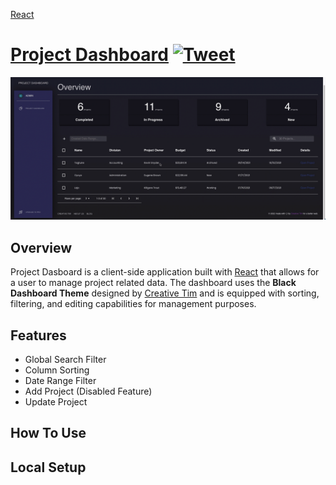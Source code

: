 [React](./github-assets/react.svg)
# [Project Dashboard](https://demos.creative-tim.com/black-dashboard-react/#/dashboard) [![Tweet](https://img.shields.io/twitter/url/http/shields.io.svg?style=social&logo=twitter)](https://twitter.com/intent/tweet?url=https%3A%2F%2Fdemos.creative-tim.com%2Fblack-dashboard-react%2F%23%2Fadmin%2Fdashboard&text=Black%20Dashboard%20React%20by%20Creative%20Tim%20%7C%20Free%20React%20Admin%20Template&original_referer=https%3A%2F%2Fdemos.creative-tim.com%2Fblack-dashboard-react%2F&via=creativetim&hashtags=react%2Ccreativetim%2Cdark%2Cdashboard%2Cbootstrap%2Creactstrap%2Creactjs)


![Product Gif](./github-assets/overview.gif)

## Overview
Project Dasboard is a client-side application built with [React](https://reactjs.org/) that allows for a user to manage project related data. The dashboard uses the **Black Dashboard Theme** designed by [Creative Tim](https://www.creative-tim.com/) and is equipped with sorting, filtering, and editing capabilities for management purposes.

## Features
- Global Search Filter
- Column Sorting
- Date Range Filter
- Add Project (Disabled Feature)
- Update Project

## How To Use

## Local Setup
